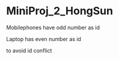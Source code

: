 # MiniProj_2_HongSun

Mobilephones have odd number as id

Laptop has even number as id 

to avoid id conflict
